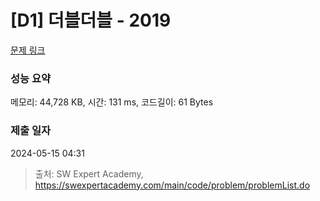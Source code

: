 # [D1] 더블더블 - 2019 

[문제 링크](https://swexpertacademy.com/main/code/problem/problemDetail.do?contestProbId=AV5QDEX6AqwDFAUq) 

### 성능 요약

메모리: 44,728 KB, 시간: 131 ms, 코드길이: 61 Bytes

### 제출 일자

2024-05-15 04:31



> 출처: SW Expert Academy, https://swexpertacademy.com/main/code/problem/problemList.do